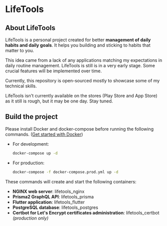 # LifeTools

## About LifeTools

LifeTools is a personal project created for better **management of daily habits
and daily goals**. It helps you building and sticking to habits that matter to you.

This idea came from a lack of any applications matching my expectations in daily
routine management. LifeTools is still is in a very early stage. Some crucial
features will be implemented over time.

Currently, this repository is open-sourced mostly to showcase some of my
technical skills.

LifeTools isn't currently available on the stores (Play Store and App Store) as
it still is rough, but it may be one day. Stay tuned. 

## Build the project

Please install Docker and docker-compose before running the following commands.
([Get started with Docker](https://www.docker.com/get-started))

* For development:

    ```bash
    docker-compose up -d
    ```

* For production:

    ```bash
    docker-compose -f docker-compose.prod.yml up -d
    ```

These commands will create and start the following containers:
- **NGINX web server**: lifetools_nginx
- **Prisma2 GraphQL API**: lifetools_prisma
- **Flutter application**: lifetools_flutter
- **PostgreSQL database**: lifetools_postgres
- **Certbot for Let's Encrypt certificates administration**: lifetools_certbot *(production only)*